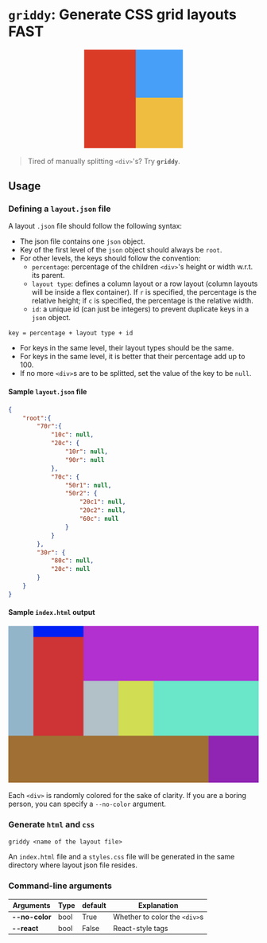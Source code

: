 # `griddy`: Generate CSS grid layouts FAST
<p align=center>
<img src="./logo.png" width="200">
</p>

> Tired of manually splitting `<div>`'s? Try **`griddy`**.

## Usage
### Defining a `layout.json` file
A layout `.json` file should follow the following syntax:
- The json file contains one `json` object.
- Key of the first level of the `json` object should always be `root`.
- For other levels, the keys should follow the convention:
    - `percentage`: percentage of the children `<div>`'s height or width w.r.t. its parent.
    - `layout type`: defines a column layout or a row layout (column layouts will be inside a flex container). If `r` is specified, the percentage is the relative height; if `c` is specified, the percentage is the relative width.
    - `id`: a unique id (can just be integers) to prevent duplicate keys in a `json` object.

```
key = percentage + layout type + id
```

- For keys in the same level, their layout types should be the same.
- For keys in the same level, it is better that their percentage add up to 100.
- If no more `<div>`s are to be splitted, set the value of the key to be `null`.

#### Sample `layout.json` file
```json
{
    "root":{
        "70r":{
            "10c": null,
            "20c": {
                "10r": null,
                "90r": null
            },
            "70c": {
                "50r1": null,
                "50r2": {
                    "20c1": null,
                    "20c2": null,
                    "60c": null
                }
            }
        },
        "30r": {
            "80c": null,
            "20c": null
        }
    }
}
```
#### Sample `index.html` output

<p align=center>
<img src="./sample.png" width="600">
</p>

Each `<div>` is randomly colored for the sake of clarity. If you are a boring person, you can specify a `--no-color` argument. 

### Generate `html` and `css`
```
griddy <name of the layout file>
```
An `index.html` file and a `styles.css` file will be generated in the same directory where layout json file resides.

### Command-line arguments
|Arguments|Type|default|Explanation|
|---|---|---|---|
|**--no-color**|bool|True|Whether to color the `<div>`s|
|**--react**|bool|False|React-style tags|